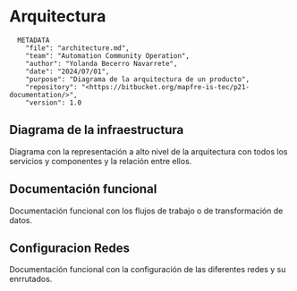 # Arquitectura

```Shell
  METADATA
    "file": "architecture.md",
    "team": "Automation Community Operation",
    "author": "Yolanda Becerro Navarrete",
    "date": "2024/07/01",
    "purpose": "Diagrama de la arquitectura de un producto",
    "repository": "<https://bitbucket.org/mapfre-is-tec/p21-documentation/>",
    "version": 1.0
```

## Diagrama de la infraestructura

Diagrama con la representación a alto nivel de la arquitectura con todos los servicios  y componentes y la relación entre ellos.

## Documentación funcional

Documentación funcional con los flujos de trabajo o de transformación de datos.

## Configuracion Redes

Documentación funcional con la configuración de las diferentes redes y su enrrutados.
